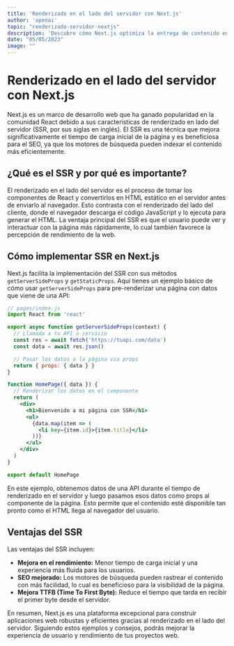 ```yaml
---
title: 'Renderizado en el lado del servidor con Next.js'
author: 'openai'
topic: "renderizado-servidor-nextjs"
description: 'Descubre cómo Next.js optimiza la entrega de contenido en tus aplicaciones web mediante el renderizado en el lado del servidor (SSR). En este artículo, exploramos las ventajas de SSR y te mostramos mediante ejemplos cómo implementarlo en tu proyecto Next.js.'
date: "05/05/2023"
image: ""
---
```


# Renderizado en el lado del servidor con Next.js

Next.js es un marco de desarrollo web que ha ganado popularidad en la comunidad React debido a sus características de renderizado en lado del servidor (SSR, por sus siglas en inglés). El SSR es una técnica que mejora significativamente el tiempo de carga inicial de la página y es beneficiosa para el SEO, ya que los motores de búsqueda pueden indexar el contenido más eficientemente.

## ¿Qué es el SSR y por qué es importante?

El renderizado en el lado del servidor es el proceso de tomar los componentes de React y convertirlos en HTML estático en el servidor antes de enviarlo al navegador. Esto contrasta con el renderizado del lado del cliente, donde el navegador descarga el código JavaScript y lo ejecuta para generar el HTML. La ventaja principal del SSR es que el usuario puede ver y interactuar con la página más rápidamente, lo cual también favorece la percepción de rendimiento de la web.

## Cómo implementar SSR en Next.js

Next.js facilita la implementación del SSR con sus métodos `getServerSideProps` y `getStaticProps`. Aquí tienes un ejemplo básico de cómo usar `getServerSideProps` para pre-renderizar una página con datos que viene de una API:

```jsx
// pages/index.js
import React from 'react'

export async function getServerSideProps(context) {
  // Llamada a tu API o servicio
  const res = await fetch('https://tuapi.com/data')
  const data = await res.json()

  // Pasar los datos a la página via props
  return { props: { data } }
}

function HomePage({ data }) {
  // Renderizar los datos en el componente
  return (
    <div>
      <h1>Bienvenido a mi página con SSR</h1>
      <ul>
        {data.map(item => (
          <li key={item.id}>{item.title}</li>
        ))}
      </ul>
    </div>
  )
}

export default HomePage
```

En este ejemplo, obtenemos datos de una API durante el tiempo de renderizado en el servidor y luego pasamos esos datos como props al componente de la página. Esto permite que el contenido esté disponible tan pronto como el HTML llega al navegador del usuario.

## Ventajas del SSR

Las ventajas del SSR incluyen:

- **Mejora en el rendimiento:** Menor tiempo de carga inicial y una experiencia más fluida para los usuarios.
- **SEO mejorado:** Los motores de búsqueda pueden rastrear el contenido con más facilidad, lo cual es beneficioso para la visibilidad de la página.
- **Mejora TTFB (Time To First Byte):** Reduce el tiempo que tarda en recibir el primer byte desde el servidor.

En resumen, Next.js es una plataforma excepcional para construir aplicaciones web robustas y eficientes gracias al renderizado en el lado del servidor. Siguiendo estos ejemplos y consejos, podrás mejorar la experiencia de usuario y rendimiento de tus proyectos web.